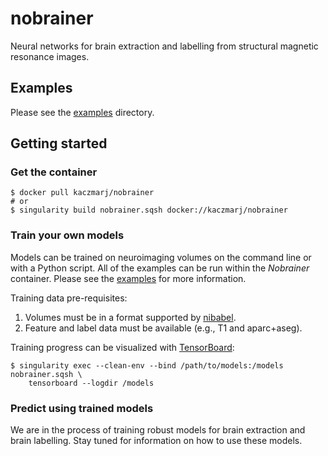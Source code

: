 # nobrainer

Neural networks for brain extraction and labelling from structural magnetic resonance images.


## Examples

Please see the [examples](examples) directory.


## Getting started

### Get the container

```shell
$ docker pull kaczmarj/nobrainer
# or
$ singularity build nobrainer.sqsh docker://kaczmarj/nobrainer
```

### Train your own models

Models can be trained on neuroimaging volumes on the command line or with a Python script. All of the examples can be run within the _Nobrainer_ container. Please see the [examples](examples) for more information.

Training data pre-requisites:
  1. Volumes must be in a format supported by [nibabel](http://nipy.org/nibabel/).
  2. Feature and label data must be available (e.g., T1 and aparc+aseg).

Training progress can be visualized with [TensorBoard](https://www.tensorflow.org/programmers_guide/summaries_and_tensorboard):

```
$ singularity exec --clean-env --bind /path/to/models:/models nobrainer.sqsh \
    tensorboard --logdir /models
```

### Predict using trained models

We are in the process of training robust models for brain extraction and brain labelling. Stay tuned for information on how to use these models.
